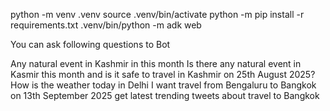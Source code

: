 python -m venv .venv
source .venv/bin/activate
python -m pip install -r requirements.txt
.venv/bin/python -m adk web

You can ask following questions to Bot

Any natural event in Kashmir in this month
Is there any natural event in Kasmir this month and is it safe to travel in Kashmir on 25th August 2025?
How is the weather today in Delhi
I want travel from Bengaluru to Bangkok on 13th September 2025
get latest trending tweets about travel to Bangkok

